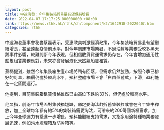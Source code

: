```yaml
---
layout: post
title: 中遠海發：今年集裝箱貿易量有望保持增長
date: 2022-04-07 17:17:25.000000000 +08:00
link: https://news.rthk.hk/rthk/ch/component/k2/1642910-20220407.htm
categories: rthk
---
```


中遠海發董事會秘書蔡磊表示，受惠歐美刺激經濟政策，今年集裝箱貿易量有望繼續增長，甚至遠超疫情前水平，對今年航運市場樂觀，不過油輪等業務受較多黑天鵝事件影響，較難判斷今年表現，但相信散貨貨運需求仍存在，今年會增加通用性船隻租賃業務應對，未來亦會發展液化天然氣船隻租賃。

蔡磊提到，雖然今年集裝箱生產市場將稍有回落，但需求仍然強勁，按照今季已排好的訂單，箱價仍處於較高水平，預料整體市場不會「自由落體式」下滑，盈利能在一定區間運行。

他提到，目前集裝箱租賃價格雖然已由高位下跌約30%，但仍處於較高水平。

他又指，前兩年市場面對集裝箱短缺，原定要淘汰的折舊集裝箱或會在今年集中釋放，加上全球每年都有約5%的集裝箱需要淘汰，可帶來約200萬個新櫃需求，加上今年全球運力有望進一步增長，預料能繼續支持需求，又指多用途特種箱業務發展迅速，例如污水處理箱及防污箱等。
